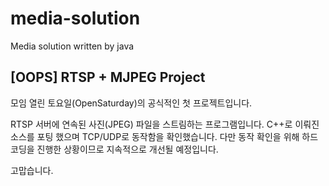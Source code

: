 media-solution
==============

Media solution written by java

## [OOPS] RTSP + MJPEG Project

모임 열린 토요일(OpenSaturday)의 공식적인 첫 프로젝트입니다.

RTSP 서버에 연속된 사진(JPEG) 파일을 스트림하는 프로그램입니다.
C++로 이뤄진 소스를 포팅 했으며 TCP/UDP로 동작함을 확인했습니다.
다만 동작 확인을 위해 하드 코딩을 진행한 상황이므로 지속적으로 개선될 예정입니다.

고맙습니다.
